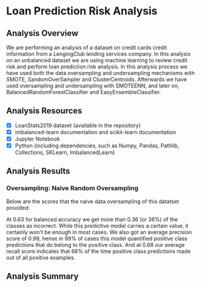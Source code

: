 # Loan Prediction Risk Analysis 

## Analysis Overview 

We are performing an analysis of a dataset on credit cards credit information from a LengingClub lending services company. In this analysis on an unbalanced dataset we are using machine learning to review credit risk and perform loan prediction risk analysis. In this analysis process we have used both the data oversampling and undersampling mechanisms with SMOTE, SandomOverSampler and ClusterCentroids. Afterwards we have used oversampling and undersampling with SMOTEENN, and later on, BalancedRandomForestClassifier and EasyEnsembleClassifier.  

## Analysis Resources 

- [x] LoanStats2019 dataset (available in the repository)
- [x] imbalanced-learn documentation and scikit-learn documentation
- [x] Jupyter Notebook
- [x] Python (including dependencies, such as Numpy, Pandas, Pathlib, Collections, SKLearn, ImbalancedLearn)

## Analysis Results 

### Oversampling: Naive Random Oversampling
Below are the scores that the naive data oversampling of this datatset provided: 

At 0.63 for balanced accuracy we get more than 0.36 (or 36%) of the classes as incorrect. While this predictive model carries a certain value, it certainly won't be enough in most cases. We also got an average precision score of 0.99, hense in 99% of cases this model quantified positive class predictions that do belong to the positive class. And at 0.68 our average recall score indicates that 68% of the time positive class predictions made out of all positive examples. 




## Analysis Summary 
